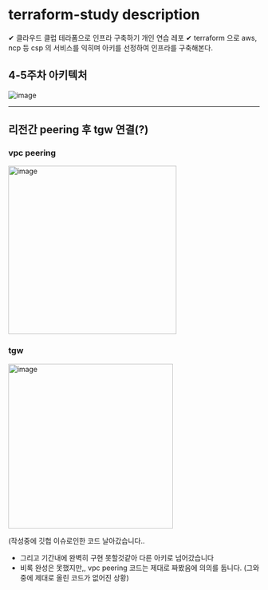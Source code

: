 # terraform-study description 

✔ 클라우드 클럽 테라폼으로 인프라 구축하기 개인 연습 레포
✔ terraform 으로 aws, ncp 등 csp 의 서비스를 익히며 아키를 선정하여 인프라를 구축해본다.


## 4-5주차 아키텍처
![image](https://github.com/pinetree2/terraform-study/assets/79689822/20c42340-89f0-4ddd-92e7-03146c9b31ba)


---

## 리전간 peering 후 tgw 연결(?)
### **vpc peering**
<img width="337" alt="image" src="https://github.com/pinetree2/terraform-study/assets/79689822/fcc1c653-6a2d-4994-987c-386a2eeec0d3">

### **tgw**
<img width="330" alt="image" src="https://github.com/pinetree2/terraform-study/assets/79689822/9a49143d-2da7-4e9a-b966-62b9aedcac6b">


(작성중에 깃헙 이슈로인한 코드 날아갔습니다..
+ 그리고 기간내에 완벽히 구현 못할것같아 다른 아키로 넘어갔습니다
+ 비록 완성은 못했지만,, vpc peering 코드는 제대로 짜봤음에 의의를 둡니다.
(그와중에 제대로 올린 코드가 없어진 상황)
